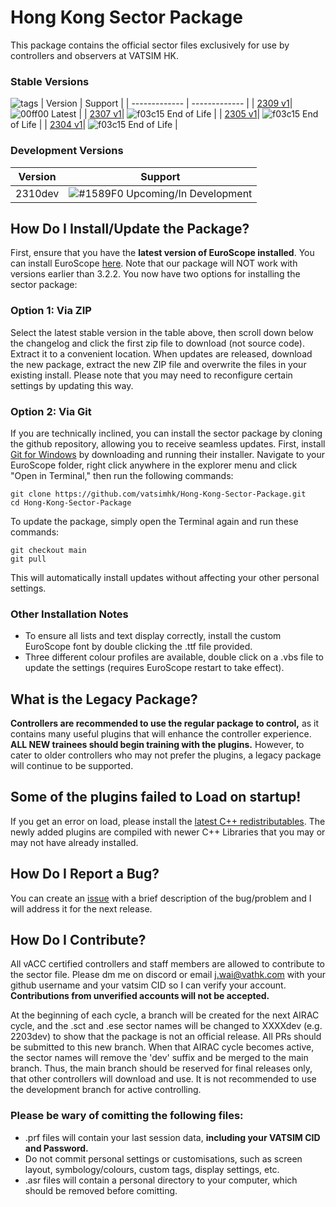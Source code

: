 # Hong Kong Sector Package
This package contains the official sector files exclusively for use by controllers and observers at VATSIM HK. 

### Stable Versions
![tags](https://github.com/vatsimhk/Hong-Kong-Sector-Package/actions/workflows/main.yml/badge.svg)
| Version | Support |
| ------------- | ------------- |
| [2309 v1](https://github.com/vatsimhk/Hong-Kong-Sector-Package/releases/tag/2309)| ![00ff00](https://placehold.co/15x15/00ff00/00ff00.png) Latest |
| [2307 v1](https://github.com/vatsimhk/Hong-Kong-Sector-Package/releases/tag/2307)| ![f03c15](https://placehold.co/15x15/f03c15/f03c15.png) End of Life |
| [2305 v1](https://github.com/vatsimhk/Hong-Kong-Sector-Package/releases/tag/2305)| ![f03c15](https://placehold.co/15x15/f03c15/f03c15.png) End of Life |
| [2304 v1](https://github.com/vatsimhk/Hong-Kong-Sector-Package/releases/tag/2304)| ![f03c15](https://placehold.co/15x15/f03c15/f03c15.png) End of Life |

### Development Versions
| Version | Support |
| ------------- | ------------- |
| 2310dev | ![#1589F0](https://placehold.co/15x15/1589F0/1589F0.png) Upcoming/In Development |

## How Do I Install/Update the Package?
First, ensure that you have the **latest version of EuroScope installed**. You can install EuroScope [here](https://www.euroscope.hu/wp/installation/). Note that our package will NOT work with versions earlier than 3.2.2. You now have two options for installing the sector package:
### Option 1: Via ZIP
Select the latest stable version in the table above, then scroll down below the changelog and click the first zip file to download (not source code). Extract it to a convenient location. When updates are released, download the new package, extract the new ZIP file and overwrite the files in your existing install. Please note that you may need to reconfigure certain settings by updating this way.
### Option 2: Via Git
If you are technically inclined, you can install the sector package by cloning the github repository, allowing you to receive seamless updates. First, install [Git for Windows](https://git-scm.com/download/win) by downloading and running their installer. Navigate to your EuroScope folder, right click anywhere in the explorer menu and click "Open in Terminal," then run the following commands:  
  
`git clone https://github.com/vatsimhk/Hong-Kong-Sector-Package.git`  
`cd Hong-Kong-Sector-Package`  
  
To update the package, simply open the Terminal again and run these commands:  
  
`git checkout main`  
`git pull`  
  
This will automatically install updates without affecting your other personal settings.  
  
### Other Installation Notes
- To ensure all lists and text display correctly, install the custom EuroScope font by double clicking the .ttf file provided.
- Three different colour profiles are available, double click on a .vbs file to update the settings (requires EuroScope restart to take effect).

## What is the Legacy Package?
**Controllers are recommended to use the regular package to control,** as it contains many useful plugins that will enhance the controller experience. **ALL NEW trainees should begin training with the plugins.** However, to cater to older controllers who may not prefer the plugins, a legacy package will continue to be supported.

## Some of the plugins failed to Load on startup!
If you get an error on load, please install the [latest C++ redistributables](https://aka.ms/vs/17/release/vc_redist.x86.exe). The newly added plugins are compiled with newer C++ Libraries that you may or may not have already installed.

## How Do I Report a Bug?
You can create an [issue](https://github.com/vatsimhk/Hong-Kong-Sector-Package/issues) with a brief description of the bug/problem and I will address it for the next release.

## How Do I Contribute?
All vACC certified controllers and staff members are allowed to contribute to the sector file. Please dm me on discord or email [j.wai@vathk.com](mailto:j.wai@vathk.com) with your github username and your vatsim CID so I can verify your account. **Contributions from unverified accounts will not be accepted.**

At the beginning of each cycle, a branch will be created for the next AIRAC cycle, and the .sct and .ese sector names will be changed to XXXXdev (e.g. 2203dev) to show that the package is not an official release. All PRs should be submitted to this new branch. When that AIRAC cycle becomes active, the sector names will remove the 'dev' suffix and be merged to the main branch. Thus, the main branch should be reserved for final releases only, that other controllers will download and use. It is not recommended to use the development branch for active controlling.

### Please be wary of comitting the following files:
- .prf files will contain your last session data, **including your VATSIM CID and Password.**
- Do not commit personal settings or customisations, such as screen layout, symbology/colours, custom tags, display settings, etc.
- .asr files will contain a personal directory to your computer, which should be removed before comitting.
